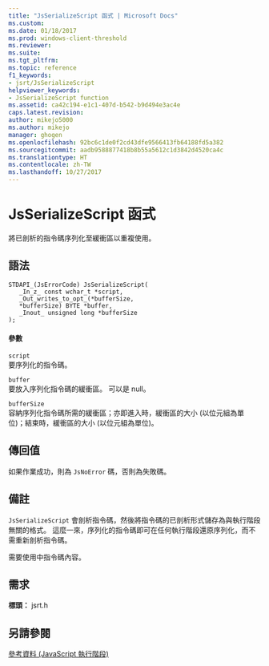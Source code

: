 ```yaml
---
title: "JsSerializeScript 函式 | Microsoft Docs"
ms.custom: 
ms.date: 01/18/2017
ms.prod: windows-client-threshold
ms.reviewer: 
ms.suite: 
ms.tgt_pltfrm: 
ms.topic: reference
f1_keywords:
- jsrt/JsSerializeScript
helpviewer_keywords:
- JsSerializeScript function
ms.assetid: ca42c194-e1c1-407d-b542-b9d494e3ac4e
caps.latest.revision: 
author: mikejo5000
ms.author: mikejo
manager: ghogen
ms.openlocfilehash: 92bc6c1de0f2cd43dfe9566413fb64188fd5a382
ms.sourcegitcommit: aadb9588877418b8b55a5612c1d3842d4520ca4c
ms.translationtype: HT
ms.contentlocale: zh-TW
ms.lasthandoff: 10/27/2017
---
```

# <a name="jsserializescript-function"></a>JsSerializeScript 函式
將已剖析的指令碼序列化至緩衝區以重複使用。  
  
## <a name="syntax"></a>語法  
  
```  
STDAPI_(JsErrorCode) JsSerializeScript(  
   _In_z_ const wchar_t *script,  
   _Out_writes_to_opt_(*bufferSize,  
   *bufferSize) BYTE *buffer,  
   _Inout_ unsigned long *bufferSize  
);  
```  
  
#### <a name="parameters"></a>參數  
 `script`  
 要序列化的指令碼。  
  
 `buffer`  
 要放入序列化指令碼的緩衝區。 可以是 null。  
  
 `bufferSize`  
 容納序列化指令碼所需的緩衝區；亦即進入時，緩衝區的大小 (以位元組為單位)；結束時，緩衝區的大小 (以位元組為單位)。  
  
## <a name="return-value"></a>傳回值  
 如果作業成功，則為 `JsNoError` 碼，否則為失敗碼。  
  
## <a name="remarks"></a>備註  
 `JsSerializeScript` 會剖析指令碼，然後將指令碼的已剖析形式儲存為與執行階段無關的格式。 這麼一來，序列化的指令碼即可在任何執行階段還原序列化，而不需重新剖析指令碼。  
  
 需要使用中指令碼內容。  
  
## <a name="requirements"></a>需求  
 **標頭：** jsrt.h  
  
## <a name="see-also"></a>另請參閱  
 [參考資料 (JavaScript 執行階段)](../chakra-hosting/reference-javascript-runtime.md)